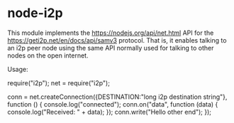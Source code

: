 # node-i2p

This module implements the https://nodejs.org/api/net.html API for the https://geti2p.net/en/docs/api/samv3 protocol. That is, it enables talking to an i2p peer node using the same API normally used for talking to other nodes on the open internet.

Usage:

require("i2p");
net = require("i2p");

conn = net.createConnection({DESTINATION:"long i2p destination string"}, function () {
  console.log("connected");
  conn.on("data", function (data) {
    console.log("Received: " + data);
  });
  conn.write("Hello other end");
});
